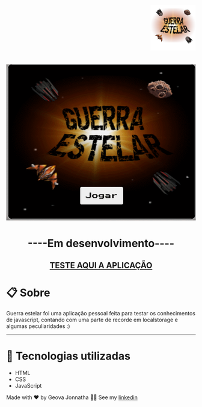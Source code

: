 <h1 align='right'><img width='120'  src='./images/abertura.png'></h1>

<h2 align='center'><img src="./images/demo.gif"></h2>

<h1 align='center'>----Em desenvolvimento----</h1>

<h2 align='center'><a href='https://jonnathaxd.github.io/Guerra_Estelar/'>TESTE AQUI A APLICAÇÃO</a></h2>

# 📋 Sobre

<p>Guerra estelar foi uma aplicação pessoal feita para testar os conhecimentos de javascript, contando com uma parte de recorde em localstorage e algumas peculiaridades :)</p>


---

# 🚀 Tecnologias utilizadas

- HTML
- CSS
- JavaScript


Made with ❤ by Geova Jonnatha 🐱‍👤 See my <a href='https://www.linkedin.com/in/geova-jonnatha-b7ba08188/'>linkedin</a>
